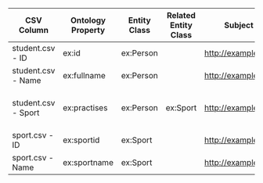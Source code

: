 | CSV Column | Ontology Property | Entity Class | Related Entity Class | Subject Generation | Join Condition |
| --- | --- | --- | --- | --- | --- |
| student.csv - ID | ex:id | ex:Person |  | http://example.org/person/{ID} |  |
| student.csv - Name | ex:fullname | ex:Person |  | http://example.org/person/{ID} |  |
| student.csv - Sport | ex:practises | ex:Person | ex:Sport | http://example.org/person/{ID} | student.csv - Sport = sport.csv - ID |
| sport.csv - ID | ex:sportid | ex:Sport |  | http://example.org/sport/{ID} |  |
| sport.csv - Name | ex:sportname | ex:Sport |  | http://example.org/sport/{ID} |  |
